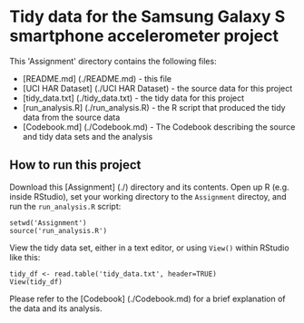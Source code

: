 Tidy data for the Samsung Galaxy S smartphone accelerometer project
==========

This 'Assignment' directory contains the following files:

* [README.md] (./README.md) - this file
* [UCI HAR Dataset] (./UCI HAR Dataset) - the source data for this project
* [tidy_data.txt] (./tidy_data.txt) - the tidy data for this project
* [run_analysis.R] (./run_analysis.R) - the R script that produced the tidy data from the source data
* [Codebook.md] (./Codebook.md) - The Codebook describing the source and tidy data sets and the analysis

## How to run this project

Download this [Assignment] (./) directory and its contents. Open up R (e.g. inside RStudio), set your working directory to the `Assignment` directoy, and run the `run_analysis.R` script:
```
setwd('Assignment')
source('run_analysis.R')
```
View the tidy data set, either in a text editor, or using `View()` within RStudio like this:
```
tidy_df <- read.table('tidy_data.txt', header=TRUE)
View(tidy_df)
```

Please refer to the [Codebook] (./Codebook.md) for a brief explanation of the data and its analysis.
